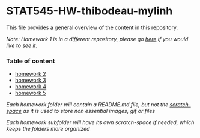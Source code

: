 # STAT545-HW-thibodeau-mylinh
This file provides a general overview of the content in this repository.

*Note: Homework 1 is in a different repository, please go [here](https://github.com/mylinhthibodeau/STAT545-hw01-thibodeau-mylinh) if you would like to see it.*    

### Table of content

- [homework 2](https://github.com/mylinhthibodeau/STAT545-HW-thibodeau-mylinh/tree/master/stat545-hw2-thibodeau-mylinh)
- [homework 3](https://github.com/mylinhthibodeau/STAT545-HW-thibodeau-mylinh/tree/master/stat545-hw3-thibodeau-mylinh)
- [homework 4](https://github.com/mylinhthibodeau/STAT545-HW-thibodeau-mylinh/tree/master/stat545-hw4-thibodeau-mylinh)
- [homework 5](https://github.com/mylinhthibodeau/STAT545-HW-thibodeau-mylinh/tree/master/stat545-hw5-thibodeau-mylinh)

*Each homework folder will contain a README.md file, but not the [scratch-space](https://github.com/mylinhthibodeau/STAT545-HW-thibodeau-mylinh/tree/master/scratch-space) as it is used to store non essential images, gif or files*

*Each homework subfolder will have its own scratch-space if needed, which keeps the folders more organized*
